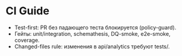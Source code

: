# CI Guide
- Test-first: PR без падающего теста блокируется (policy-guard).
- Гейты: unit/integration, schemathesis, DQ-smoke, e2e-smoke, coverage.
- Changed-files rule: изменения в api/analytics требуют tests/.
